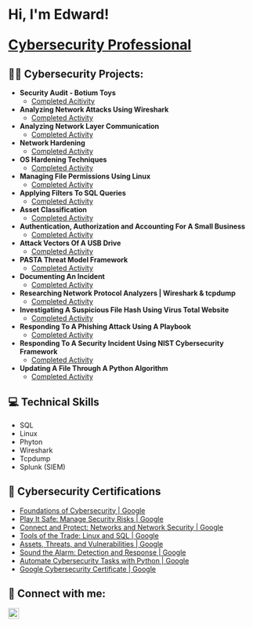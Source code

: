 <h1>Hi, I'm Edward!

  <a href="(www.linkedin.com/in/edward-rodriguez-04864129a)">Cybersecurity Professional</a></h1>

<h2>👨‍💻 Cybersecurity Projects:</h2>

- <b>Security Audit - Botium Toys</b>
  - [Completed Acitivity](https://github.com/EdwardCyberSec/Security-Audit-Botium-Toys/tree/main)
- <b>Analyzing Network Attacks Using Wireshark</b>
  - [Completed Activity](https://github.com/EdwardCyberSec/analyzing-network-attacks/tree/main)
- <b>Analyzing Network Layer Communication</b>
  - [Completed Activity](https://github.com/EdwardCyberSec/network-layer-communication/tree/main)
- <b>Network Hardening</b>
  - [Completed Activity]()
- <b>OS Hardening Techniques</b>
  - [Completed Activity]()
- <b>Managing File Permissions Using Linux</b>
  - [Completed Activity]()
- <b>Applying Filters To SQL Queries</b>
  - [Completed Activity](https://github.com/EdwardCyberSec/apply-filters-to-SQL-queries/tree/main)
- <b>Asset Classification</b>
  - [Completed Activity]()
- <b>Authentication, Authorization and Accounting For A Small Business</b>
  - [Completed Activity]()
- <b>Attack Vectors Of A USB Drive</b>
  - [Completed Activity]()
- <b>PASTA Threat Model Framework</b>
  - [Completed Activity]()
- <b>Documenting An Incident</b>
  - [Completed Activity]()
- <b>Researching Network Protocol Analyzers | Wireshark & tcpdump</b>
  - [Completed Activity]()
- <b>Investigating A Suspicious File Hash Using Virus Total Website</b>
  - [Completed Activity]()
- <b>Responding To A Phishing Attack Using A Playbook</b>
  - [Completed Activity]()
- <b>Responding To A Security Incident Using NIST Cybersecurity Framework</b>
  - [Completed Activity]()
- <b>Updating A File Through A Python Algorithm</b>
  - [Completed Activity]()


<h2>💻 Technical Skills</h2>

- SQL
- Linux
- Phyton
- Wireshark
- Tcpdump
- Splunk (SIEM)


<h2>🏅 Cybersecurity Certifications</h2>

- [Foundations of Cybersecurity | Google](https://www.coursera.org/account/accomplishments/certificate/2L6FN3EBM4MU)
- [Play It Safe: Manage Security Risks | Google](https://www.coursera.org/account/accomplishments/certificate/BFCFQ4K2ZWM5)
- [Connect and Protect: Networks and Network Security | Google](https://www.coursera.org/account/accomplishments/certificate/U8FDVCP7D86Q)
- [Tools of the Trade: Linux and SQL | Google](https://www.coursera.org/account/accomplishments/records/N2NALZ7EV2DE)
- [Assets, Threats, and Vulnerabilities | Google](https://www.coursera.org/account/accomplishments/records/CX5JQAJQVSDX)
- [Sound the Alarm: Detection and Response | Google]()
- [Automate Cybersecurity Tasks with Python | Google]()
- [Google Cybersecurity Certificate | Google]()


<h2> 🤳 Connect with me:</h2>

[<img align="left" alt="JoshMadakor | LinkedIn" width="22px" src="https://cdn.jsdelivr.net/npm/simple-icons@v3/icons/linkedin.svg" />][linkedin]

[linkedin]: (www.linkedin.com/in/edward-rodriguez-04864129a)
